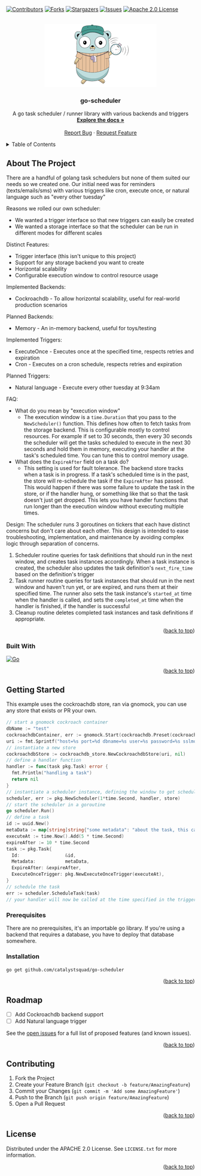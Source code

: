 <!-- Improved compatibility of back to top link: See: https://github.com/catalystsquad/go-scheduler/pull/73 -->
<a name="readme-top"></a>
<!--
*** Thanks for checking out the Best-README-Template. If you have a suggestion
*** that would make this better, please fork the repo and create a pull request
*** or simply open an issue with the tag "enhancement".
*** Don't forget to give the project a star!
*** Thanks again! Now go create something AMAZING! :D
-->


<!-- PROJECT SHIELDS -->
<!--
*** I'm using markdown "reference style" links for readability.
*** Reference links are enclosed in brackets [ ] instead of parentheses ( ).
*** See the bottom of this document for the declaration of the reference variables
*** for contributors-url, forks-url, etc. This is an optional, concise syntax you may use.
*** https://www.markdownguide.org/basic-syntax/#reference-style-links
-->
[![Contributors][contributors-shield]][contributors-url]
[![Forks][forks-shield]][forks-url]
[![Stargazers][stars-shield]][stars-url]
[![Issues][issues-shield]][issues-url]
[![Apache 2.0 License][license-shield]][license-url]

<!-- PROJECT LOGO -->
<br />
<div align="center">
  <a href="https://github.com/catalystsquad/go-scheduler">
    <img src="logo.png" alt="Logo">
  </a>

<h3 align="center">go-scheduler</h3>

  <p align="center">
    A go task scheduler / runner library with various backends and triggers
    <br />
    <a href="https://github.com/catalystsquad/go-scheduler"><strong>Explore the docs »</strong></a>
    <br />
    <br />
    <a href="https://github.com/catalystsquad/go-scheduler/issues">Report Bug</a>
    ·
    <a href="https://github.com/catalystsquad/go-scheduler/issues">Request Feature</a>
  </p>
</div>



<!-- TABLE OF CONTENTS -->
<details>
  <summary>Table of Contents</summary>
  <ol>
    <li>
      <a href="#about-the-project">About The Project</a>
      <ul>
        <li><a href="#built-with">Built With</a></li>
      </ul>
    </li>
    <li>
      <a href="#getting-started">Getting Started</a>
      <ul>
        <li><a href="#prerequisites">Prerequisites</a></li>
        <li><a href="#installation">Installation</a></li>
      </ul>
    </li>
    <li><a href="#roadmap">Roadmap</a></li>
    <li><a href="#contributing">Contributing</a></li>
    <li><a href="#license">License</a></li>
  </ol>
</details>



<!-- ABOUT THE PROJECT -->
## About The Project

[//]: # ([![Product Name Screen Shot][product-screenshot]]&#40;https://example.com&#41;)

There are a handful of golang task schedulers but none of them suited our needs so we created one. Our initial need was for reminders (texts/emails/sms) with various triggers like cron, execute once, or natural language such as "every other tuesday"

Reasons we rolled our own scheduler:
* We wanted a trigger interface so that new triggers can easily be created
* We wanted a storage interface so that the scheduler can be run in different modes for different scales

Distinct Features:
* Trigger interface (this isn't unique to this project)
* Support for any storage backend you want to create
* Horizontal scalability
* Configurable execution window to control resource usage

Implemented Backends:
* Cockroachdb - To allow horizontal scalability, useful for real-world production scenarios

Planned Backends:
* Memory - An in-memory backend, useful for toys/testing

Implemented Triggers:
* ExecuteOnce - Executes once at the specified time, respects retries and expiration
* Cron - Executes on a cron schedule, respects retries and expiration

Planned Triggers:
* Natural language - Execute every other tuesday at 9:34am

FAQ:
* What do you mean by "execution window"
  * The execution window is a `time.Duration` that you pass to the `NewScheduler()` function. This defines how often to fetch tasks from the storage backend. This is configurable mostly to control resources. For example if set to 30 seconds, then every 30 seconds the scheduler will get the tasks scheduled to execute in the next 30 seconds and hold them in memory, executing your handler at the task's scheduled time. You can tune this to control memory usage. 
* What does the `ExpireAfter` field on a task do?
  * This setting is used for fault tolerance. The backend store tracks when a task is in progress. If a task's scheduled time is in the past, the store will re-schedule the task if the `ExpireAfter` has passed. This would happen if there was some failure to update the task in the store, or if the handler hung, or something like that so that the task doesn't just get dropped. This lets you have handler functions that run longer than the execution window without executing multiple times.

Design:
The scheduler runs 3 goroutines on tickers that each have distinct concerns but don't care about each other. This design is intended to ease troubleshooting, implementation, and maintenance by avoiding complex logic through separation of concerns.
1. Scheduler routine queries for task definitions that should run in the next window, and creates task instances accordingly. When a task instance is created, the scheduler also updates the task definition's `next_fire_time` based on the definition's trigger
2. Task runner routine queries for task instances that should run in the next window and haven't run yet, or are expired, and runs them at their specified time. The runner also sets the task instance's `started_at` time when the  handler is called, and sets the `completed_at` time when the handler is finished, if the handler is successful
3. Cleanup routine deletes completed task instances and task definitions if appropriate.
<p align="right">(<a href="#readme-top">back to top</a>)</p>



### Built With

[![Go][Go-badge]][go-url]

<p align="right">(<a href="#readme-top">back to top</a>)</p>



<!-- GETTING STARTED -->
## Getting Started

This example uses the cockroachdb store, ran via gnomock, you can use any store that exists or PR your own.
```go
// start a gnomock cockroach container
dbName := "test"
cockroachdbContainer, err := gnomock.Start(cockroachdb.Preset(cockroachdb.WithDatabase(dbName)))
uri := fmt.Sprintf("host=%s port=%d dbname=%s user=%s password=%s sslmode=disable",cockroachdbContainer.Host, cockroachdbContainer.DefaultPort(), dbName, "root", "")
// instantiate a new store
cockroachdbStore := cockroachdb_store.NewCockroachdbStore(uri, nil)
// define a handler function
handler := func(task pkg.Task) error {
  fmt.Println("handling a task")
  return nil
}
// instantiate a scheduler instance, defining the window to get scheduled tasks
scheduler, err := pkg.NewScheduler(1*time.Second, handler, store)
// start the scheduler in a goroutine
go scheduler.Run()
// define a task
id := uuid.New()
metaData := map[string]string{"some metadata": "about the task, this can be whatever you want"}
executeAt := time.Now().Add(5 * time.Second)
expireAfter := 10 * time.Second
task := pkg.Task{
  Id:                 &id,
  Metadata:           metaData,
  ExpireAfter: &expireAfter,
  ExecuteOnceTrigger: pkg.NewExecuteOnceTrigger(executeAt),
}
// schedule the task
err := scheduler.ScheduleTask(task)
// your handler will now be called at the time specified in the trigger, and the task you defined will be pased to your handler
```

### Prerequisites

There are no prerequisites, it's an importable go library. If you're using a backend that requires a database, you have to deploy that database somewhere.

### Installation

`go get github.com/catalystsquad/go-scheduler`

<p align="right">(<a href="#readme-top">back to top</a>)</p>

<!-- ROADMAP -->
## Roadmap

- [ ] Add Cockroachdb backend support
- [ ] Add Natural language trigger

See the [open issues](https://github.com/catalystsquad/go-scheduler/issues) for a full list of proposed features (and known issues).

<p align="right">(<a href="#readme-top">back to top</a>)</p>



<!-- CONTRIBUTING -->
## Contributing

1. Fork the Project
2. Create your Feature Branch (`git checkout -b feature/AmazingFeature`)
3. Commit your Changes (`git commit -m 'Add some AmazingFeature'`)
4. Push to the Branch (`git push origin feature/AmazingFeature`)
5. Open a Pull Request

<p align="right">(<a href="#readme-top">back to top</a>)</p>



<!-- LICENSE -->
## License

Distributed under the APACHE 2.0 License. See `LICENSE.txt` for more information.

<p align="right">(<a href="#readme-top">back to top</a>)</p>


<!-- MARKDOWN LINKS & IMAGES -->
<!-- https://www.markdownguide.org/basic-syntax/#reference-style-links -->
[contributors-shield]: https://img.shields.io/github/contributors/catalystsquad/go-scheduler.svg?style=for-the-badge
[contributors-url]: https://github.com/catalystsquad/go-scheduler/graphs/contributors
[forks-shield]: https://img.shields.io/github/forks/catalystsquad/go-scheduler.svg?style=for-the-badge
[forks-url]: https://github.com/catalystsquad/go-scheduler/network/members
[stars-shield]: https://img.shields.io/github/stars/catalystsquad/go-scheduler.svg?style=for-the-badge
[stars-url]: https://github.com/catalystsquad/go-scheduler/stargazers
[issues-shield]: https://img.shields.io/github/issues/catalystsquad/go-scheduler.svg?style=for-the-badge
[issues-url]: https://github.com/catalystsquad/go-scheduler/issues
[license-shield]: https://img.shields.io/github/license/catalystsquad/go-scheduler.svg?style=for-the-badge
[license-url]: https://github.com/catalystsquad/go-scheduler/blob/master/LICENSE.txt
[linkedin-shield]: https://img.shields.io/badge/-LinkedIn-black.svg?style=for-the-badge&logo=linkedin&colorB=555
[linkedin-url]: https://linkedin.com/in/othneildrew
[product-screenshot]: images/screenshot.png
[Go-badge]: https://img.shields.io/badge/go-%2300ADD8.svg?style=for-the-badge&logo=go&logoColor=white
[Go-url]: https://go.dev/
[Next.js]: https://img.shields.io/badge/next.js-000000?style=for-the-badge&logo=nextdotjs&logoColor=white
[Next-url]: https://nextjs.org/
[React.js]: https://img.shields.io/badge/React-20232A?style=for-the-badge&logo=react&logoColor=61DAFB
[React-url]: https://reactjs.org/
[Vue.js]: https://img.shields.io/badge/Vue.js-35495E?style=for-the-badge&logo=vuedotjs&logoColor=4FC08D
[Vue-url]: https://vuejs.org/
[Angular.io]: https://img.shields.io/badge/Angular-DD0031?style=for-the-badge&logo=angular&logoColor=white
[Angular-url]: https://angular.io/
[Svelte.dev]: https://img.shields.io/badge/Svelte-4A4A55?style=for-the-badge&logo=svelte&logoColor=FF3E00
[Svelte-url]: https://svelte.dev/
[Laravel.com]: https://img.shields.io/badge/Laravel-FF2D20?style=for-the-badge&logo=laravel&logoColor=white
[Laravel-url]: https://laravel.com
[Bootstrap.com]: https://img.shields.io/badge/Bootstrap-563D7C?style=for-the-badge&logo=bootstrap&logoColor=white
[Bootstrap-url]: https://getbootstrap.com
[JQuery.com]: https://img.shields.io/badge/jQuery-0769AD?style=for-the-badge&logo=jquery&logoColor=white
[JQuery-url]: https://jquery.com 

